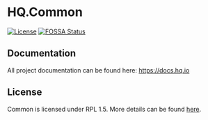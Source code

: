 HQ.Common
=========

[![License](https://img.shields.io/badge/License-RPL%201.5-red.svg)](https://opensource.org/licenses/RPL-1.5)
[![FOSSA Status](https://app.fossa.io/api/projects/git%2Bgithub.com%2Fhq-io%2FHQ.Common.svg?type=shield)](https://app.fossa.io/projects/git%2Bgithub.com%2Fhq-io%2FHQ.Common?ref=badge_shield)

## Documentation

All project documentation can be found here: https://docs.hq.io

## License
Common is licensed under RPL 1.5. More details can be found [here](https://github.com/hq-io/HQ.Common/blob/master/LICENSE.md).
